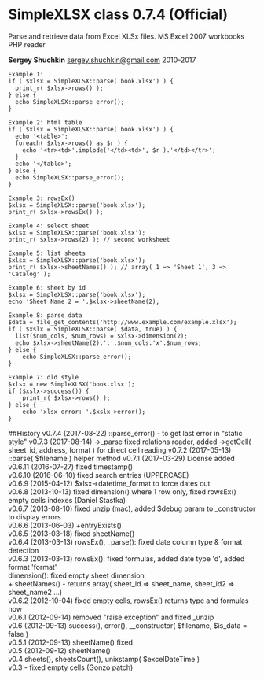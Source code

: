 # SimpleXLSX class 0.7.4 (Official)

Parse and retrieve data from Excel XLSx files. MS Excel 2007 workbooks PHP reader

**Sergey Shuchkin** <sergey.shuchkin@gmail.com> 2010-2017

	Example 1:
	if ( $xlsx = SimpleXLSX::parse('book.xlsx') ) {
	  print_r( $xlsx->rows() );
	} else {
	  echo SimpleXLSX::parse_error();
	}
	
	Example 2: html table
 	if ( $xlsx = SimpleXLSX::parse('book.xlsx') ) {
 	  echo '<table>';
 	  foreach( $xlsx->rows() as $r ) {
 	    echo '<tr><td>'.implode('</td><td>', $r ).'</td></tr>';
 	  }
 	  echo '</table>';
 	} else {
 	  echo SimpleXLSX::parse_error();
 	}
	
	Example 3: rowsEx() 
	$xlsx = SimpleXLSX::parse('book.xlsx');
	print_r( $xlsx->rowsEx() );
	
	Example 4: select sheet
	$xlsx = SimpleXLSX::parse('book.xlsx');
	print_r( $xlsx->rows(2) ); // second worksheet
	
	Example 5: list sheets
	$xlsx = SimpleXLSX::parse('book.xlsx');
	print_r( $xlsx->sheetNames() ); // array( 1 => 'Sheet 1', 3 => 'Catalog' );
	
	Example 6: sheet by id
	$xlsx = SimpleXLSX::parse('book.xlsx');	
	echo 'Sheet Name 2 = '.$xlsx->sheetName(2);

	Example 8: parse data
	$data = file_get_contents('http://www.example.com/example.xlsx');
	if ( $xslx = SimpleXLSX::parse( $data, true) ) {
	  list($num_cols, $num_rows) = $xlsx->dimension(2);
	  echo $xlsx->sheetName(2).':'.$num_cols.'x'.$num_rows;
	} else {
		echo SimpleXLSX::parse_error();
	}
	
	Example 7: old style
	$xlsx = new SimpleXLSX('book.xlsx');
	if ($xslx->success()) {
		print_r( $xlsx->rows() );
	} else {
		echo 'xlsx error: '.$xslx->error();
	}
	

##History
v0.7.4 (2017-08-22) ::parse_error() - to get last error in "static style"
v0.7.3 (2017-08-14) ->_parse fixed relations reader, added ->getCell( sheet_id, address, format ) for direct cell reading 
v0.7.2 (2017-05-13) ::parse( $filename ) helper method
v0.7.1 (2017-03-29) License added<br/>
v0.6.11 (2016-07-27) fixed timestamp()<br />
v0.6.10 (2016-06-10) fixed search entries (UPPERCASE)<br />
v0.6.9 (2015-04-12) $xlsx->datetime_format to force dates out<br />
v0.6.8 (2013-10-13) fixed dimension() where 1 row only, fixed rowsEx() empty cells indexes (Daniel Stastka)<br />
v0.6.7 (2013-08-10) fixed unzip (mac), added $debug param to _constructor to display errors<br />
v0.6.6 (2013-06-03) +entryExists()<br />
v0.6.5 (2013-03-18) fixed sheetName()<br />
v0.6.4 (2013-03-13) rowsEx(), _parse(): fixed date column type & format detection<br />
v0.6.3 (2013-03-13) rowsEx(): fixed formulas, added date type 'd', added format 'format'<br />
					dimension(): fixed empty sheet dimension<br />
                    + sheetNames() - returns array( sheet_id => sheet_name, sheet_id2 => sheet_name2 ...)<br />
v0.6.2 (2012-10-04) fixed empty cells, rowsEx() returns type and formulas now<br />
v0.6.1 (2012-09-14) removed "raise exception" and fixed _unzip<br />
v0.6 (2012-09-13) success(), error(), __constructor( $filename, $is_data = false )<br />
v0.5.1 (2012-09-13) sheetName() fixed<br />
v0.5 (2012-09-12) sheetName()<br />
v0.4 sheets(), sheetsCount(), unixstamp( $excelDateTime )<br />
v0.3 - fixed empty cells (Gonzo patch)<br />

